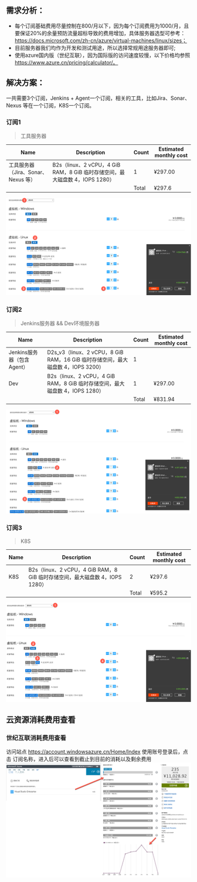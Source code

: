 ## 需求分析：
+ 每个订阅基础费用尽量控制在800/月以下，因为每个订阅费用为1000/月，且要保证20%的余量预防流量超标导致的费用增加，具体服务器选型可参考：https://docs.microsoft.com/zh-cn/azure/virtual-machines/linux/sizes；
+ 目前服务器我们均作为开发和测试用途，所以选择常规用途服务器即可;
+ 使用azure国内版（世纪互联），因为国际版的访问速度较慢，以下价格均参照 https://www.azure.cn/pricing/calculator/。

## 解决方案：
一共需要3个订阅，Jenkins + Agent一个订阅，相关的工具，比如Jira、Sonar、Nexus 等在一个订阅，K8S一个订阅。

### 订阅1
> 工具服务器	

| Name | Description | Count | Estimated monthly cost | 
|---------|---------|---------|---------|
| 工具服务器（Jira、Sonar、Nexus 等） | B2s（linux、2 vCPU，4 GiB RAM，8 GiB 临时存储空间，最大磁盘数 4，IOPS 1280） | 1 | ¥297.00 |
| 	|| Total | 	¥297.6 | 

![image.png](images/azure-plan-d2v3.png)

### 订阅2
> Jenkins服务器	&& Dev环境服务器
		
| Name | Description | Count | Estimated monthly cost |
|---------|---------|---------|---------|
| Jenkins服务器（包含Agent） | D2s_v3（linux、2 vCPU，8 GiB RAM，16 GiB 临时存储空间，最大磁盘数 4，IOPS 3200）  | 1 || ¥534.94 |
| Dev | B2s（linux、2 vCPU，4 GiB RAM，8 GiB 临时存储空间，最大磁盘数 4，IOPS 1280） | 1 | ¥297.00 |
| 	|| Total | 	¥831.94 | 

![image.png](images/azure-plan-d2v3+b2s.png)


### 订阅3
> K8S	
		
| Name | Description | Count | Estimated monthly cost |
|----|---------|---------|---------|
| K8S | B2s（linux、2 vCPU，4 GiB RAM，8 GiB 临时存储空间，最大磁盘数 4，IOPS 1280） |  2 | ¥297.6 |
| 	|| Total | 	¥595.2 | 

![image.png](images/azure-plan-b2s_2.png)


## 云资源消耗费用查看
### 世纪互联消耗费用查看
访问站点 https://account.windowsazure.cn/Home/Index 使用账号登录后，点击 订阅名称，进入后可以查看到截止到目前的消耗以及剩余费用
![image.png](images/azure-plan-pay.png)